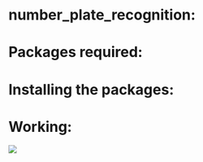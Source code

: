 # number_plate_recognition:
# Packages required:
# Installing the packages:
# Working:
![](video-working.gif)
